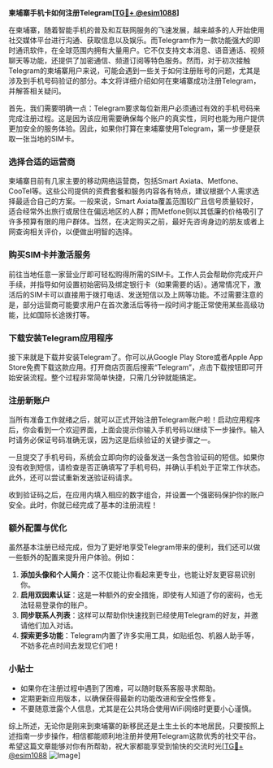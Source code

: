 **柬埔寨手机卡如何注册Telegram[[TG💪+ @esim1088](https://t.me/s/esim1088)]**

在柬埔寨，随着智能手机的普及和互联网服务的飞速发展，越来越多的人开始使用社交媒体平台进行沟通、获取信息以及娱乐。而Telegram作为一款功能强大的即时通讯软件，在全球范围内拥有大量用户。它不仅支持文本消息、语音通话、视频聊天等功能，还提供了加密通信、频道订阅等特色服务。然而，对于初次接触Telegram的柬埔寨用户来说，可能会遇到一些关于如何注册账号的问题，尤其是涉及到手机号码验证的部分。本文将详细介绍如何在柬埔寨成功注册Telegram，并解答相关疑问。

首先，我们需要明确一点：Telegram要求每位新用户必须通过有效的手机号码来完成注册过程。这是因为该应用需要确保每个账户的真实性，同时也能为用户提供更加安全的服务体验。因此，如果你打算在柬埔寨使用Telegram，第一步便是获取一张当地的SIM卡。

### 选择合适的运营商

柬埔寨目前有几家主要的移动网络运营商，包括Smart Axiata、Metfone、CooTel等。这些公司提供的资费套餐和服务内容各有特点，建议根据个人需求选择最适合自己的方案。一般来说，Smart Axiata覆盖范围较广且信号质量较好，适合经常外出旅行或居住在偏远地区的人群；而Metfone则以其低廉的价格吸引了许多预算有限的用户群体。当然，在决定购买之前，最好先咨询身边的朋友或者上网查询相关评价，以便做出明智的选择。

### 购买SIM卡并激活服务

前往当地任意一家营业厅即可轻松购得所需的SIM卡。工作人员会帮助你完成开户手续，并指导如何设置初始密码及绑定银行卡（如果需要的话）。通常情况下，激活后的SIM卡可以直接用于拨打电话、发送短信以及上网等功能。不过需要注意的是，部分运营商可能要求用户在首次激活后等待一段时间才能正常使用某些高级功能，比如国际长途拨打等。

### 下载安装Telegram应用程序

接下来就是下载并安装Telegram了。你可以从Google Play Store或者Apple App Store免费下载这款应用。打开商店页面后搜索“Telegram”，点击下载按钮即可开始安装流程。整个过程非常简单快捷，只需几分钟就能搞定。

### 注册新账户

当所有准备工作就绪之后，就可以正式开始注册Telegram账户啦！启动应用程序后，你会看到一个欢迎界面，上面会提示你输入手机号码以继续下一步操作。输入时请务必保证号码准确无误，因为这是后续验证的关键步骤之一。

一旦提交了手机号码，系统会立即向你的设备发送一条包含验证码的短信。如果你没有收到短信，请检查是否正确填写了手机号码，并确认手机处于正常工作状态。此外，还可以尝试重新发送验证码请求。

收到验证码之后，在应用内填入相应的数字组合，并设置一个强密码保护你的账户安全。此时，你就已经完成了基本的注册流程！

### 额外配置与优化

虽然基本注册已经完成，但为了更好地享受Telegram带来的便利，我们还可以做一些额外的配置来提升用户体验。例如：

1. **添加头像和个人简介**：这不仅能让你看起来更专业，也能让好友更容易识别你。
2. **启用双因素认证**：这是一种额外的安全措施，即使有人知道了你的密码，也无法轻易登录你的账户。
3. **同步联系人列表**：这样可以帮助你快速找到已经使用Telegram的好友，并邀请他们加入对话。
4. **探索更多功能**：Telegram内置了许多实用工具，如贴纸包、机器人助手等，不妨多花点时间去发现它们吧！

### 小贴士

- 如果你在注册过程中遇到了困难，可以随时联系客服寻求帮助。
- 定期更新应用版本，以确保获得最新的功能改进和安全性修复。
- 不要随意泄露个人信息，尤其是在公共场合使用WiFi网络时更要小心谨慎。

综上所述，无论你是刚来到柬埔寨的新移民还是土生土长的本地居民，只要按照上述指南一步步操作，相信都能顺利地注册并使用Telegram这款优秀的社交平台。希望这篇文章能够对你有所帮助，祝大家都能享受到愉快的交流时光[[TG💪+ @esim1088](https://t.me/s/esim1088) ![Image](https://i.postimg.cc/4NQfJmqS/Snipaste-2025-05-13-00-14-12.png)]